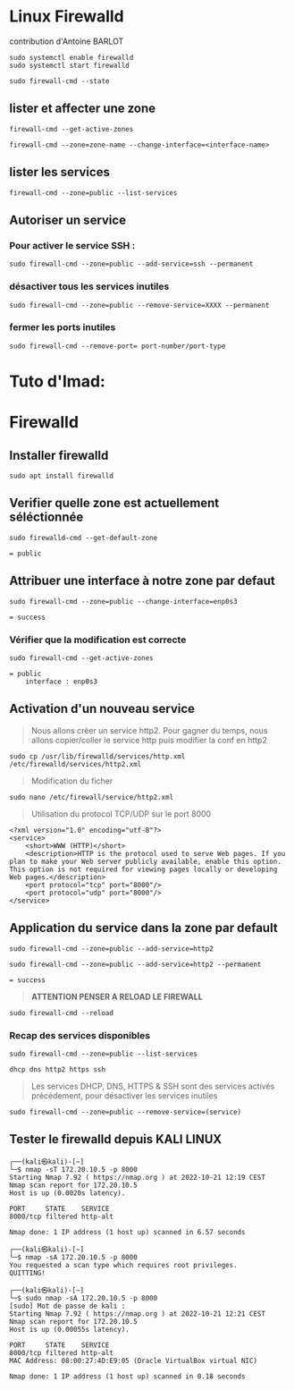 # Linux Firewalld

contribution d'Antoine BARLOT

```shell
sudo systemctl enable firewalld
sudo systemctl start firewalld
 ```


```shell
sudo firewall-cmd --state
```

## lister et affecter une zone

```shell
firewall-cmd --get-active-zones
```

```shell
firewall-cmd --zone=zone-name --change-interface=<interface-name>
```




## lister les services

```shell
firewall-cmd --zone=public --list-services
```


## Autoriser un service

### Pour activer le service SSH :

```shell
sudo firewall-cmd --zone=public --add-service=ssh --permanent
```

### désactiver tous les services inutiles

```shell
sudo firewall-cmd --zone=public --remove-service=XXXX --permanent
```

### fermer les ports inutiles

```shell
sudo firewall-cmd --remove-port= port-number/port-type
```


# Tuto d'Imad:

# Firewalld



## Installer firewalld
    sudo apt install firewalld

## Verifier quelle zone est actuellement séléctionnée

    sudo firewalld-cmd --get-default-zone
    
    = public


## Attribuer une interface à notre zone par defaut
    
    sudo firewall-cmd --zone=public --change-interface=enp0s3

    = success

### Vérifier que la modification est correcte 
    
    sudo firewall-cmd --get-active-zones

    = public
        interface : enp0s3


## Activation d'un nouveau service

> Nous allons créer un service http2. Pour gagner du temps, nous allons copier/coller le service http puis modifier la conf en http2

    sudo cp /usr/lib/firewalld/services/http.xml /etc/firewalld/services/http2.xml

> Modification du ficher
    
    sudo nano /etc/firewall/service/http2.xml


> Utilisation du protocol TCP/UDP sur le port 8000

    <?xml version="1.0" encoding="utf-8"?>
    <service>
        <short>WWW (HTTP)</short>
        <description>HTTP is the protocol used to serve Web pages. If you plan to make your Web server publicly available, enable this option. This option is not required for viewing pages locally or developing Web pages.</description>
        <port protocol="tcp" port="8000"/>
        <port protocol="udp" port="8000"/>
    </service>


## Application du service dans la zone par default 
    
    sudo firewall-cmd --zone=public --add-service=http2
    
    sudo firewall-cmd --zone=public --add-service=http2 --permanent
    
    = success

> **ATTENTION PENSER A RELOAD LE FIREWALL**
    
    sudo firewall-cmd --reload


### Recap des services disponibles

    sudo firewall-cmd --zone=public --list-services

    dhcp dns http2 https ssh

> Les services DHCP, DNS, HTTPS & SSH sont des services activés précédement, pour désactiver les services inutiles

    sudo firewall-cmd --zone=public --remove-service=(service)



## Tester le firewalld depuis KALI LINUX


    ┌──(kali㉿kali)-[~]
    └─$ nmap -sT 172.20.10.5 -p 8000
    Starting Nmap 7.92 ( https://nmap.org ) at 2022-10-21 12:19 CEST
    Nmap scan report for 172.20.10.5
    Host is up (0.0020s latency).

    PORT     STATE    SERVICE
    8000/tcp filtered http-alt

    Nmap done: 1 IP address (1 host up) scanned in 6.57 seconds
                                                                                                                                                                                                                                            
    ┌──(kali㉿kali)-[~]
    └─$ nmap -sA 172.20.10.5 -p 8000
    You requested a scan type which requires root privileges.
    QUITTING!
                                                                                                                                                                                                                                            
    ┌──(kali㉿kali)-[~]
    └─$ sudo nmap -sA 172.20.10.5 -p 8000
    [sudo] Mot de passe de kali : 
    Starting Nmap 7.92 ( https://nmap.org ) at 2022-10-21 12:21 CEST
    Nmap scan report for 172.20.10.5
    Host is up (0.00055s latency).

    PORT     STATE    SERVICE
    8000/tcp filtered http-alt
    MAC Address: 08:00:27:4D:E9:05 (Oracle VirtualBox virtual NIC)

    Nmap done: 1 IP address (1 host up) scanned in 0.18 seconds
